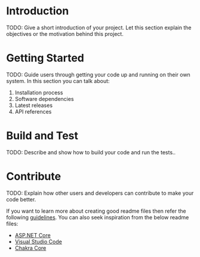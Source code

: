 # Introduction 
TODO: Give a short introduction of your project. Let this section explain the objectives or the motivation behind this project. 

# Getting Started
TODO: Guide users through getting your code up and running on their own system. In this section you can talk about:
1.	Installation process
2.	Software dependencies
3.	Latest releases
4.	API references

# Build and Test
TODO: Describe and show how to build your code and run the tests..

# Contribute
TODO: Explain how other users and developers can contribute to make your code better. 

If you want to learn more about creating good readme files then refer the following [guidelines](https://docs.microsoft.com/en-us/azure/devops/repos/git/create-a-readme?view=azure-devops). You can also seek inspiration from the below readme files:
- [ASP.NET Core](https://github.com/aspnet/Home)
- [Visual Studio Code](https://github.com/Microsoft/vscode)
- [Chakra Core](https://github.com/Microsoft/ChakraCore)